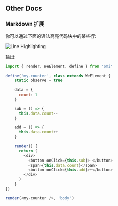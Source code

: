 ## Other Docs

### Markdown 扩展

你可以通过下面的语法高亮代码块中的某些行:

![Line Highlighting ](https://act.weixin.qq.com/static/images/201812/2a6077789545f695b3f5758f32b5070e.png)

输出:

```js {4,20-24}
import { render, WeElement, define } from 'omi'

define('my-counter', class extends WeElement {
    static observe = true
    
    data = {
      count: 1
    }

    sub = () => {
      this.data.count--
    }

    add = () => {
      this.data.count++
    }

    render() {
      return (
        <div>
          <button onClick={this.sub}>-</button>
          <span>{this.data.count}</span>
          <button onClick={this.add}>+</button>
        </div>
      )
    }
})

render(<my-counter />, 'body')
```